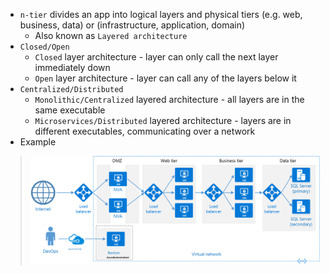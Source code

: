 * `n-tier` divides an app into logical layers and physical tiers (e.g. web, business, data) or (infrastructure, application, domain)
  * Also known as `Layered architecture`
* `Closed/Open`
  * `Closed` layer architecture - layer can only call the next layer immediately down
  * `Open` layer architecture - layer can call any of the layers below it
* `Centralized/Distributed`
  * `Monolithic/Centralized` layered architecture - all layers are in the same executable
  * `Microservices/Distributed` layered architecture - layers are in different executables, communicating over a network
* Example
> ![](n-tier.png)
